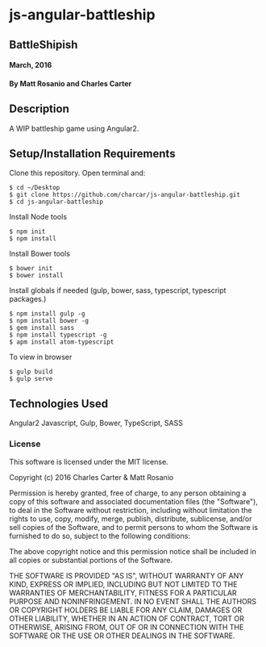 # js-angular-battleship

## BattleShipish

#### March, 2016

#### By Matt Rosanio and Charles Carter

## Description
A WIP battleship game using Angular2.

## Setup/Installation Requirements

Clone this repository. Open terminal and:

```
$ cd ~/Desktop
$ git clone https://github.com/charcar/js-angular-battleship.git
$ cd js-angular-battleship
```

Install Node tools
```
$ npm init
$ npm install
```
Install Bower tools
```
$ bower init
$ bower install
```
Install globals if needed (gulp, bower, sass, typescript, typescript packages.)
```
$ npm install gulp -g
$ npm install bower -g
$ gem install sass
$ npm install typescript -g
$ apm install atom-typescript
```

To view in browser
```
$ gulp build
$ gulp serve
```

## Technologies Used

Angular2 Javascript, Gulp, Bower, TypeScript, SASS

### License

This software is licensed under the MIT license.

Copyright (c) 2016 Charles Carter & Matt Rosanio

Permission is hereby granted, free of charge, to any person obtaining a copy of this software and associated documentation files (the "Software"), to deal in the Software without restriction, including without limitation the rights to use, copy, modify, merge, publish, distribute, sublicense, and/or sell copies of the Software, and to permit persons to whom the Software is furnished to do so, subject to the following conditions:

The above copyright notice and this permission notice shall be included in all copies or substantial portions of the Software.

THE SOFTWARE IS PROVIDED "AS IS", WITHOUT WARRANTY OF ANY KIND, EXPRESS OR IMPLIED, INCLUDING BUT NOT LIMITED TO THE WARRANTIES OF MERCHANTABILITY, FITNESS FOR A PARTICULAR PURPOSE AND NONINFRINGEMENT. IN NO EVENT SHALL THE AUTHORS OR COPYRIGHT HOLDERS BE LIABLE FOR ANY CLAIM, DAMAGES OR OTHER LIABILITY, WHETHER IN AN ACTION OF CONTRACT, TORT OR OTHERWISE, ARISING FROM, OUT OF OR IN CONNECTION WITH THE SOFTWARE OR THE USE OR OTHER DEALINGS IN THE SOFTWARE.
